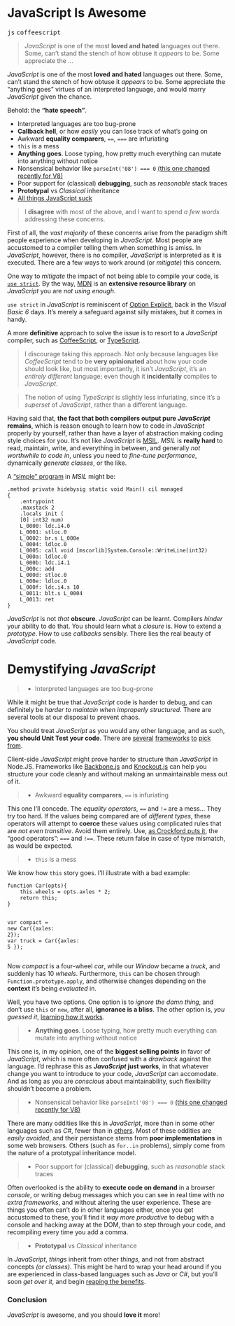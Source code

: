 <h1>JavaScript Is Awesome</h1>

<p><kbd>js</kbd> <kbd>coffeescript</kbd></p>

<blockquote><p><em>JavaScript</em> is one of the most <strong>loved and hated</strong> languages out there. Some, can&#x2019;t stand the stench of how obtuse it <em>appears</em> to be. Some appreciate the &#x2026;</p></blockquote>

<div><p><em>JavaScript</em> is one of the most <strong>loved and hated</strong> languages out there. Some, can&#x2019;t stand the stench of how obtuse it <em>appears</em> to be. Some appreciate the &#x201C;anything goes&#x201D; virtues of an interpreted language, and would marry <em>JavaScript</em> given the chance.</p></div>

<div></div>

<div><p>Behold: the <strong>&#x201C;hate speech&#x201D;</strong>.</p></div>

<div><ul> <li>Interpreted languages are too bug-prone</li> <li><strong>Callback hell</strong>, or how <em>easily</em> you can lose track of what&#x2019;s going on</li> <li>Awkward <strong>equality comparers</strong>, <code class="md-code md-code-inline">==</code>, <code class="md-code md-code-inline">===</code> are infuriating</li> <li><code class="md-code md-code-inline">this</code> is a mess</li> <li><strong>Anything goes</strong>. Loose typing, how pretty much everything can mutate into anything without notice</li> <li>Nonsensical behavior like <code class="md-code md-code-inline">parseInt(&apos;08&apos;) === 0</code> <a href="http://code.google.com/p/v8/issues/detail?id=1645" target="_blank" aria-label="V8 Issues - parseInt still parsing octal">(this one changed recently for V8)</a></li> <li>Poor support for (classical) <strong>debugging</strong>, such as <em>reasonable</em> stack traces</li> <li><strong>Prototypal</strong> vs <em>Classical</em> inheritance</li> <li><a href="http://java.dzone.com/articles/f-mongodb-f-nodejs-and-f-you" target="_blank" aria-label="F MongoDB, F Node.js, and F You!">All things JavaScript suck</a></li> </ul> <blockquote> <p>I <strong>disagree</strong> with most of the above, and I want to spend <em>a few words</em> addressing these concerns.</p> </blockquote> <p>First of all, the <em>vast majority</em> of these concerns arise from the paradigm shift people experience when developing in <em>JavaScript</em>. Most people are accustomed to a compiler telling them when something is amiss. In <em>JavaScript</em>, however, there is no compiler, <em>JavaScript</em> is interpreted as it is executed. There are a few ways to work around (or <em>mitigate</em>) this concern.</p> <p>One way to <em>mitigate</em> the impact of not being able to compile your code, is <a href="https://developer.mozilla.org/en-US/docs/JavaScript/Reference/Functions_and_function_scope/Strict_mode" target="_blank" aria-label="Strict mode explained"><code class="md-code md-code-inline">use strict</code></a>. By the way, <a href="https://developer.mozilla.org/en-US/docs/JavaScript" target="_blank" aria-label="Mozilla Developer Network">MDN</a> is an <strong>extensive resource library</strong> on <em>JavaScript</em> you are <em>not using enough</em>.</p> <p><code class="md-code md-code-inline">use strict</code> in <em>JavaScript</em> is reminiscent of <a href="http://msdn.microsoft.com/en-us/library/y9341s4f(v=vs.80).aspx" target="_blank" aria-label="MSDN - Option Explicit">Option Explicit</a>, back in the <em>Visual Basic 6</em> days. It&#x2019;s merely a safeguard against silly mistakes, but it comes in handy.</p> <p>A more <strong>definitive</strong> approach to solve the issue is to resort to a <em>JavaScript</em> compiler, such as <a href="http://coffeescript.org/" target="_blank" aria-label="CoffeeScript Language">CoffeeScript</a>, or <a href="http://www.typescriptlang.org/" target="_blank" aria-label="TypeScript Language">TypeScript</a>.</p> <blockquote> <p>I discourage taking this approach. Not only because languages like <em>CoffeeScript</em> tend to be <strong>very opinionated</strong> about how your code should look like, but most importantly, it isn&#x2019;t <em>JavaScript</em>, it&#x2019;s an <em>entirely different</em> language; even though it <strong>incidentally</strong> compiles to <em>JavaScript</em>.</p> </blockquote> <blockquote> <p>The notion of using <em>TypeScript</em> is slightly less infuriating, since it&#x2019;s a <em>superset</em> of <em>JavaScript</em>, rather than a different language.</p> </blockquote> <p>Having said that, <strong>the fact that both compilers output pure <em>JavaScript</em> remains</strong>, which is reason enough to learn how to code in <em>JavaScript</em> properly by yourself, rather than have a layer of abstraction making coding style choices for you. It&#x2019;s not like <em>JavaScript</em> is <a href="http://en.wikipedia.org/wiki/Common_Intermediate_Language" target="_blank" aria-label="Microsoft Intermediate Language">MSIL</a>. <em>MSIL</em> is <strong>really hard</strong> to read, maintain, write, and everything in between, and generally <em>not worthwhile to code in</em>, unless you need to <em>fine-tune performance</em>, dynamically <em>generate classes</em>, or the like.</p> <p>A <a href="http://www.dotnetperls.com/il" target="_blank" aria-label="Example Source">&#x201C;simple&#x201D; program</a> in <em>MSIL</em> might be:</p> <pre class="md-code-block"><code class="md-code">.method private hidebysig static void Main() cil managed
{
	.entrypoint
	.maxstack 2
	.locals init (
	[0] int32 num)
	L_0000: ldc.i4.0
	L_0001: stloc.0
	L_0002: br.s L_000e
	L_0004: ldloc.0
	L_0005: call void [mscorlib]System.Console::WriteLine(int32)
	L_000a: ldloc.0
	L_000b: ldc.i4.1
	L_000c: add
	L_000d: stloc.0
	L_000e: ldloc.0
	L_000f: ldc.i4.s 10
	L_0011: blt.s L_0004
	L_0013: ret
}
</code></pre> <p><em>JavaScript</em> is not <em>that</em> <strong>obscure</strong>. <em>JavaScript</em> can be learnt. Compilers <em>hinder</em> your ability to do that. You should learn what a <em>closure</em> is. How to extend a <em>prototype</em>. How to use <em>callbacks</em> sensibly. There lies the real beauty of <em>JavaScript</em> code.</p> <h1 id="demystifying-javascript">Demystifying <em>JavaScript</em></h1> <blockquote> <ul> <li>Interpreted languages are too bug-prone</li> </ul> </blockquote> <p>While it might be true that <em>JavaScript</em> code is harder to debug, and can definitely be <em>harder to maintain when improperly structured</em>. There are several tools at our disposal to prevent chaos.</p> <p>You should treat <em>JavaScript</em> as you would any other language, and as such, <strong>you should Unit Test your code</strong>. There are <a href="http://pivotal.github.com/jasmine/" target="_blank" aria-label="Jasmine BDD Test Framework">several</a> <a href="http://visionmedia.github.com/mocha/" target="_blank" aria-label="Mocha Test Framework">frameworks</a> <a href="http://vowsjs.org/" target="_blank" aria-label="Bows BDD Test Framework">to</a> <a href="http://qunitjs.com/" target="_blank" aria-label="QUnit by jQuery">pick</a> <a href="http://developer.yahoo.com/yui/yuitest/" target="_blank" aria-label="YUI Test from Yahoo">from</a>.</p> <p>Client-side <em>JavaScript</em> might prove harder to structure than <em>JavaScript</em> in Node.JS. Frameworks like <a href="http://backbonejs.org/" target="_blank" aria-label="Backbone MVC Framework">Backbone.js</a> and <a href="http://knockoutjs.com/" target="_blank" aria-label="Knockout MVVM Framework">Knockout.js</a> can help you structure your code cleanly and without making an unmaintainable mess out of it.</p> <blockquote> <ul> <li>Awkward <strong>equality comparers</strong>, <code class="md-code md-code-inline">==</code> is infuriating</li> </ul> </blockquote> <p>This one I&#x2019;ll concede. The <em>equality operators</em>, <code class="md-code md-code-inline">==</code> and <code class="md-code md-code-inline">!=</code> are a mess&#x2026; They try too hard. If the values being compared are of <em>different types</em>, these operators will attempt to <strong>coerce</strong> these values using complicated rules that are <em>not even transitive</em>. Avoid them entirely. Use, <a href="http://www.amazon.com/dp/0596517742" target="_blank" aria-label="JavaScript: The Good Parts">as Crockford puts it</a>, the &#x201C;good operators&#x201D;: <code class="md-code md-code-inline">===</code> and <code class="md-code md-code-inline">!==</code>. These return false in case of type mismatch, as would be expected.</p> <blockquote> <ul> <li><code class="md-code md-code-inline">this</code> is a mess</li> </ul> </blockquote> <p>We know how <code class="md-code md-code-inline">this</code> story goes. I&#x2019;ll illustrate with a bad example:</p> <pre class="md-code-block"><code class="md-code md-lang-javascript"><span class="md-code-function"><span class="md-code-keyword">function</span> <span class="md-code-title">Car</span><span class="md-code-params">(opts)</span></span>{
	<span class="md-code-keyword">this</span>.wheels = opts.axles * <span class="md-code-number">2</span>;
	<span class="md-code-keyword">return</span> <span class="md-code-keyword">this</span>;
}

<span class="md-code-keyword">var</span> compact = <span class="md-code-keyword">new</span> Car({axles: <span class="md-code-number">2</span>});
<span class="md-code-keyword">var</span> truck = Car({axles: <span class="md-code-number">5</span> });
</code></pre> <p>Now <em>compact</em> is a four-wheel <em>car</em>, while our <em>Window</em> became a <em>truck</em>, and suddenly has 10 <em>wheels</em>. Furthermore, <code class="md-code md-code-inline">this</code> can be chosen through <code class="md-code md-code-inline">Function.prototype.apply</code>, and otherwise changes depending on the <strong>context</strong> it&#x2019;s being <em>evaluated</em> in.</p> <p>Well, you have two options. One option is to <em>ignore the damn thing</em>, and don&#x2019;t use <code class="md-code md-code-inline">this</code> or <code class="md-code md-code-inline">new</code>, after all, <strong>ignorance is a bliss</strong>. The other option is, <em>you guessed it</em>, <a href="https://developer.mozilla.org/en-US/docs/JavaScript/Reference/Operators/this" target="_blank" aria-label="this operator">learning how it works</a>.</p> <blockquote> <ul> <li><strong>Anything goes</strong>. Loose typing, how pretty much everything can mutate into anything without notice</li> </ul> </blockquote> <p>This one is, in my opinion, one of the <strong>biggest selling points</strong> in favor of <em>JavaScript</em>, which is more often confused with a <em>drawback</em> against the language. I&#x2019;d rephrase this as <strong><em>JavaScript</em> just works</strong>, in that whatever change you want to introduce to your code, <em>JavaScript</em> can accomodate. And as long as you are <em>conscious</em> about maintainability, such flexibility shouldn&#x2019;t become a problem.</p> <blockquote> <ul> <li>Nonsensical behavior like <code class="md-code md-code-inline">parseInt(&apos;08&apos;) === 0</code> <a href="http://code.google.com/p/v8/issues/detail?id=1645" target="_blank" aria-label="V8 Issues - parseInt still parsing octal">(this one changed recently for V8)</a></li> </ul> </blockquote> <p>There are many oddities like this in <em>JavaScript</em>, more than in some other languages such as <em>C#</em>, fewer than in <a href="http://php.net/" target="_blank" aria-label="PHP">others</a>. Most of these oddities are <em>easily avoided</em>, and their persistance stems from <strong>poor implementations</strong> in some web browsers. Others (such as <code class="md-code md-code-inline">for..in</code> problems), simply come from the nature of a prototypal inheritance model.</p> <blockquote> <ul> <li>Poor support for (classical) <strong>debugging</strong>, such as <em>reasonable</em> stack traces</li> </ul> </blockquote> <p>Often overlooked is the ability to <strong>execute code on demand</strong> in a browser <em>console</em>, or writing debug messages which you can see in real time with <em>no extra frameworks</em>, and without altering the user experience. These are things you often can&#x2019;t do in other languages either, once you get accustomed to these, you&#x2019;ll find it <em>way more productive</em> to debug with a console and hacking away at the DOM, than to step through your code, and recompiling every time you add a comma.</p> <blockquote> <ul> <li><strong>Prototypal</strong> vs <em>Classical</em> inheritance</li> </ul> </blockquote> <p>In <em>JavaScript</em>, <em>things</em> inherit from other <em>things</em>, and not from abstract concepts <em>(or classes)</em>. This might be hard to wrap your head around if you are experienced in class-based languages such as <em>Java</em> or <em>C#</em>, but you&#x2019;ll soon <em>get over it</em>, and begin <a href="https://developer.mozilla.org/en-US/docs/JavaScript/Guide/Inheritance_and_the_prototype_chain" target="_blank" aria-label="Inheritance and the prototype chain">reaping the benefits</a>.</p> <h3 id="conclusion">Conclusion</h3> <p><em>JavaScript</em> is awesome, and you should <strong>love it</strong> more!</p></div>

